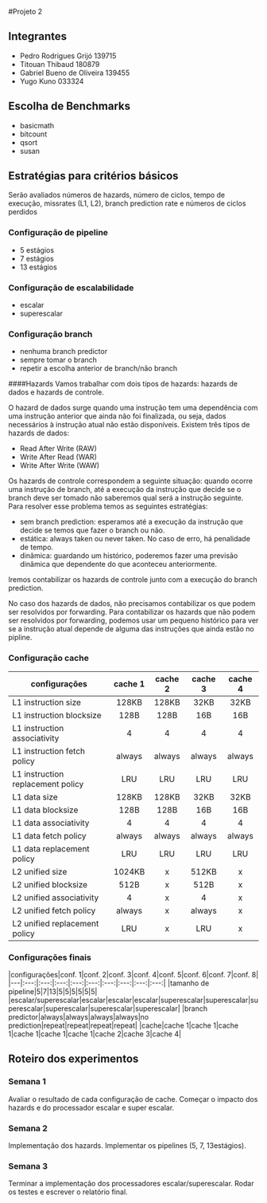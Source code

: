 #Projeto 2 

## Integrantes
- Pedro Rodrigues Grijó 139715
- Titouan Thibaud 180879
- Gabriel Bueno de Oliveira 139455
- Yugo Kuno 033324 
 
## Escolha de Benchmarks
- basicmath
- bitcount
- qsort
- susan

## Estratégias para critérios básicos 


Serão avaliados números de hazards, número de ciclos, tempo de execução, missrates (L1, L2), branch prediction rate e números de ciclos perdidos 

### Configuração de pipeline  
   - 5 estágios
   - 7 estágios
   - 13 estágios

### Configuração de escalabilidade
   - escalar 
   - superescalar


### Configuração branch
- nenhuma branch predictor
- sempre tomar o branch 
- repetir a escolha anterior de branch/não branch

####Hazards
Vamos trabalhar com dois tipos de hazards: hazards de dados e hazards de controle. 

O hazard de dados surge quando uma instrução tem uma dependência com uma instrução anterior que ainda não foi finalizada, ou seja, dados necessários à instrução atual não estão disponíveis. Existem três tipos de hazards de dados: 
- Read After Write (RAW)
- Write After Read (WAR)
- Write After Write (WAW)

Os hazards de controle correspondem a seguinte situação: quando ocorre uma instrução de branch, até a execução da instrução que decide se o branch deve ser tomado não saberemos qual será a instrução seguinte. Para resolver esse problema temos as seguintes estratégias:
- sem branch prediction: esperamos até a execução da instrução que decide se temos que fazer o branch ou não.
- estática: always taken ou never taken. No caso de erro, há penalidade de tempo.
- dinâmica: guardando um histórico, poderemos fazer uma previsão dinâmica que dependente do que aconteceu anteriormente.

Iremos contabilizar os hazards de controle junto com a execução do branch prediction. 

No caso dos hazards de dados, não precisamos contabilizar os que podem ser resolvidos por forwarding.
Para contabilizar os hazards que não podem ser resolvidos por forwarding, podemos usar um pequeno histórico para ver se a instrução atual depende de alguma das instruções que ainda estão no pipline.


### Configuração cache

|configurações|cache 1|cache 2|cache 3|cache 4|
|---|:---:|:---:|:---:|:---:|
|L1 instruction size|128KB|128KB|32KB|32KB|
|L1 instruction blocksize|128B|128B|16B|16B|
|L1 instruction associativity|4|4|4|4|
|L1 instruction fetch policy|always|always|always|always|
|L1 instruction replacement policy|LRU|LRU|LRU|LRU|
|L1 data size|128KB|128KB|32KB|32KB|
|L1 data blocksize|128B|128B|16B|16B|
|L1 data associativity|4|4|4|4|
|L1 data fetch policy|always|always|always|always|
|L1 data replacement policy|LRU|LRU|LRU|LRU|
|L2 unified size|1024KB|x|512KB|x|
|L2 unified blocksize|512B|x|512B|x|
|L2 unified associativity|4|x|4|x|
|L2 unified fetch policy|always|x|always|x|
|L2 unified replacement policy|LRU|x|LRU|x|

### Configurações finais
|configurações|conf. 1|conf. 2|conf. 3|conf. 4|conf. 5|conf. 6|conf. 7|conf. 8|
|---|:---:|:---:|:---:|:---:|:---:|:---:|:---:|:---:|:---:|
|tamanho de pipeline|5|7|13|5|5|5|5|5|5|
|escalar/superescalar|escalar|escalar|escalar|superescalar|superescalar|superescalar|superescalar|superescalar|superescalar|
|branch predictor|always|always|always|always|no prediction|repeat|repeat|repeat|repeat|
|cache|cache 1|cache 1|cache 1|cache 1|cache 1|cache 1|cache 2|cache 3|cache 4|

## Roteiro dos experimentos
### Semana 1
Avaliar o resultado de cada configuração de cache.
Começar o impacto dos hazards e do processador escalar e super escalar.
### Semana 2
Implementação dos hazards.
Implementar os pipelines (5, 7, 13estágios).
### Semana 3
Terminar a implementação dos processadores escalar/superescalar.
Rodar os testes e escrever o relatório final.




